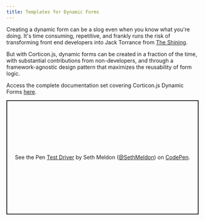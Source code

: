 ```yaml
---
title: Templates for Dynamic Forms
---
```


Creating a dynamic form can be a slog even when you know what you're doing. It's time consuming, repetitive, and frankly runs the risk of transforming front end developers into Jack Torrance from [The Shining](https://static.tumblr.com/72b7451c23e74696386ae2e2c05a8761/alu9pkg/eSdnfi67l/tumblr_static_7lu60nk316gw4sggg4owgcwgg_640_v2.jpg). 

But with Corticon.js, dynamic forms can be created in a fraction of the time, with substantial contributions from non-developers, and through a framework-agnostic design pattern that maximizes the reusability of form logic.

Access the complete documentation set covering Corticon.js Dynamic Forms [here](https://github.com/corticon/corticon.js-samples/blob/master/DynamicForms/README.md). 

<p class="codepen" data-height="300" data-default-tab="result" data-slug-hash="yLwBKpm" data-user="SethMeldon" style="height: 300px; box-sizing: border-box; display: flex; align-items: center; justify-content: center; border: 2px solid; margin: 1em 0; padding: 1em;"> <span>See the Pen <a href="https://codepen.io/SethMeldon/pen/yLwBKpm"> Test Driver</a> by Seth Meldon (<a href="https://codepen.io/SethMeldon">@SethMeldon</a>) on <a href="https://codepen.io">CodePen</a>.</span></p><script async src="https://cpwebassets.codepen.io/assets/embed/ei.js"></script>